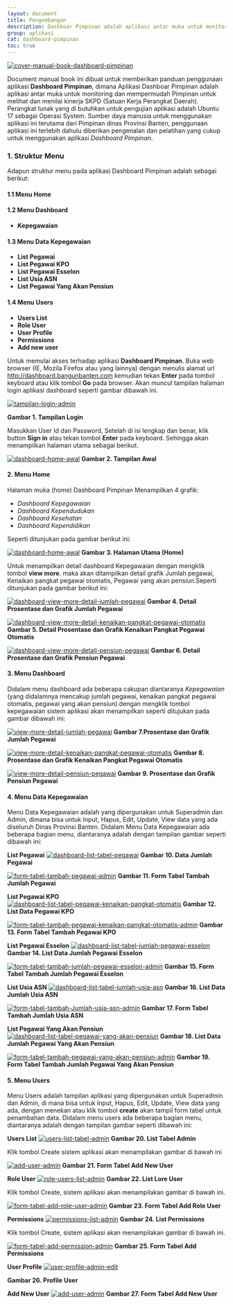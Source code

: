 ```yaml
---
layout: document
title: Pengembangan
description: Dashboar Pimpinan adalah aplikasi antar muka untuk monitoring dan mempermudah Pimpinan untuk melihat dan menilai kinerja SKPD (Satuan Kerja Perangkat Daerah).
group: aplikasi
cat: dashboard-pimpinan
toc: true
---
```


[![cover-manual-book-dashboard-pimpinan](/document/aplikasi/dashboard-pimpinan/images/pengembangan/cover-manual-book-dashboard-pimpinan.jpeg)](/document/aplikasi/dashboard-pimpinan/images/pengembangan/cover-manual-book-dashboard-pimpinan.jpeg)

Document manual book ini dibuat untuk memberikan panduan penggunaan aplikasi **Dashboard Pimpinan**, dimana Aplikasi Dashboar Pimpinan adalah aplikasi antar muka untuk monitoring dan mempermudah Pimpinan untuk melihat dan menilai kinerja SKPD (Satuan Kerja Perangkat Daerah). Perangkat lunak yang di butuhkan untuk pengujian aplikasi adalah Ubuntu 17 sebagai Operasi System. Sumber daya manusia untuk menggunakan aplikasi ini terutama dari Pimpinan dinas Provinsi Banten, penggunaan aplikasi ini terlebih dahulu diberikan pengenalan dan pelatihan yang cukup untuk menggunakan aplikasi *Dashboard Pimpinan*.

### 1. Struktur Menu
Adapun struktur menu pada aplikasi Dashboard Pimpinan adalah sebagai berikut:
#### 1.1 Menu Home

#### 1.2 Menu Dashboard
- **Kepegawaian**

#### 1.3 Menu Data Kepegawaian
- **List Pegawai**
- **List Pegawai KPO**
- **List Pegawai Esselon**
- **List Usia ASN**
- **List Pegawai Yang Akan Pensiun**

#### 1.4 **Menu Users**
- **Users List**
- **Role User**
- **User Profile**
- **Permissions**
- **Add new user**

Untuk memulai akses terhadap aplikasi **Dashboard Pimpinan**. Buka web browser (IE, Mozila Firefox atau yang lainnya) dengan menulis alamat url http://dashboard.bangunbanten.com kemudian tekan **Enter** pada tombol keyboard atau klik tombol **Go** pada browser. Akan muncul tampilan halaman login aplikasi dashboard seperti gambar dibawah ini.

[![tampilan-login-admin](/document/aplikasi/dashboard-pimpinan/images/pengembangan/tampilan-login-admin.png)](/document/aplikasi/dashboard-pimpinan/images/pengembangan/tampilan-login-admin.png)

**Gambar 1. Tampilan Login**

Masukkan User Id dan Password, Setelah di isi lengkap dan benar, klik button **Sign in** atau tekan tombol **Enter** pada keyboard. Sehingga akan menampilkan halaman utama sebagai berikut.

[![dashboard-home-awal](/document/aplikasi/dashboard-pimpinan/images/pengembangan/dashboard-home-awal.png)](/document/aplikasi/dashboard-pimpinan/images/pengembangan/dashboard-home-awal.png)
**Gambar 2. Tampilan Awal**

#### 2. Menu Home
Halaman muka (home) Dashboard Pimpinan Menampilkan 4 grafik:

- *Dashboard Kepegawaian*
- *Dashboard Kependudukan*
- *Dashboard Kesehatan*
- *Dashboard Kependidikan*

Seperti ditunjukan pada gambar berikut ini:

[![dashboard-home-awal](/document/aplikasi/dashboard-pimpinan/images/pengembangan/dashboard-home-awal.png)](/document/aplikasi/dashboard-pimpinan/images/pengembangan/dashboard-home-awal.png)
**Gambar 3. Halaman Utama (Home)**

Untuk menampilkan detail dashboard Kepegawaian dengan mengklik tombol **view more**.
maka akan ditampilkan detail grafik Jumlah pegawai, Kenaikan pangkat pegawai otomatis, Pegawai yang akan pensiun.Seperti ditunjukan pada gambar berikut ini:

[![dashboard-view-more-detail-jumlah-pegawai](/document/aplikasi/dashboard-pimpinan/images/pengembangan/view-more-detail-jumlah-pegawai.png)](/document/aplikasi/dashboard-pimpinan/images/pengembangan/view-more-detail-jumlah-pegawai.png)
**Gambar 4. Detail Prosentase dan Grafik Jumlah Pegawai**

[![dashboard-view-more-detail-kenaikan-pangkat-pegawai-otomatis](/document/aplikasi/dashboard-pimpinan/images/pengembangan/view-more-detail-kenaikan-pangkat-pegawai-otomatis.png)](/document/aplikasi/dashboard-pimpinan/images/pengembangan/view-more-detail-kenaikan-pangkat-pegawai-otomatis.png)
**Gambar 5. Detail Prosentase dan Grafik Kenaikan Pangkat Pegawai Otomatis**

[![dashboard-view-more-detail-pensiun-pegawai](/document/aplikasi/dashboard-pimpinan/images/pengembangan/view-more-detail-pensiun-pegawai.png)](/document/aplikasi/dashboard-pimpinan/images/pengembangan/view-more-detail-pensiun-pegawai.png)
**Gambar 6. Detail Prosentase dan Grafik Pensiun Pegawai**

#### 3. Menu Dashboard
Didalam menu dashboard ada beberapa cakupan diantaranya *Kepegawaian* (yang didalamnya mencakup jumlah pegawai, kenaikan pangkat pegawai otomatis, pegawai yang akan pensiun).dengan mengklik tombol kepegawaian sistem aplikasi akan menampilkan seperti ditujukan pada gambar dibawah ini:

[![view-more-detail-jumlah-pegawai](/document/aplikasi/dashboard-pimpinan/images/pengembangan/view-more-detail-jumlah-pegawai.png)](/document/aplikasi/dashboard-pimpinan/images/pengembangan/view-more-detail-jumlah-pegawai.png)
**Gambar 7.Prosentase dan Grafik Jumlah Pegawai**

[![view-more-detail-kenaikan-pangkat-pegawai-otomatis](/document/aplikasi/dashboard-pimpinan/images/pengembangan/view-more-detail-kenaikan-pangkat-pegawai-otomatis.png)](/document/aplikasi/dashboard-pimpinan/images/pengembangan/view-more-detail-kenaikan-pangkat-pegawai-otomatis.png)
**Gambar 8. Prosentase dan Grafik Kenaikan Pangkat Pegawai Otomatis**

[![view-more-detail-pensiun-pegawai](/document/aplikasi/dashboard-pimpinan/images/pengembangan/view-more-detail-pensiun-pegawai.png)](/document/aplikasi/dashboard-pimpinan/images/pengembangan/view-more-detail-pensiun-pegawai.png)
**Gambar 9. Prosentase dan Grafik Pensiun Pegawai**

#### 4. Menu Data Kepegawaian
Menu Data Kepegawaian adalah yang dipergunakan untuk Superadmin dan Admin, dimana bisa untuk Input, Hapus, Edit, Update, View data yang ada diseluruh Dinas Provinsi Banten. Didalam Menu Data Kepegawaian ada beberapa bagian menu, diantaranya adalah dengan tampilan gambar seperti dibawah ini:

**List Pegawai**
[![dashboard-list-tabel-pegawai](/document/aplikasi/dashboard-pimpinan/images/pengembangan/dashboard-list-tabel-pegawai.png)](/document/aplikasi/dashboard-pimpinan/images/pengembangan/dashboard-list-tabel-pegawai.png)
**Gambar 10. Data Jumlah Pegawai**

[![form-tabel-tambah-pegawai-admin](/document/aplikasi/dashboard-pimpinan/images/pengembangan/form-tabel-tambah-pegawai-admin.png)](/document/aplikasi/dashboard-pimpinan/images/pengembangan/form-tabel-tambah-pegawai-admin.png)
**Gambar 11. Form Tabel Tambah Jumlah Pegawai**

**List Pegawai KPO**
[![dashboard-list-tabel-pegawai-kenaikan-pangkat-otomatis](/document/aplikasi/dashboard-pimpinan/images/pengembangan/dashboard-list-tabel-pegawai-kenaikan-pangkat-otomatis.png)](/document/aplikasi/dashboard-pimpinan/images/pengembangan/dashboard-list-tabel-pegawai-kenaikan-pangkat-otomatis.png)
**Gambar 12. List Data Pegawai KPO**

[![form-tabel-tambah-pegawai-kenaikan-pangkat-otomatis-admin](/document/aplikasi/dashboard-pimpinan/images/pengembangan/form-tabel-tambah-pegawai-kenaikan-pangkat-otomatis-admin.png)](/document/aplikasi/dashboard-pimpinan/images/pengembangan/form-tabel-tambah-pegawai-kenaikan-pangkat-otomatis-admin)
**Gambar 13. Form Tabel Tambah Pegawai KPO**

**List Pegawai Esselon**
[![dashboard-list-tabel-jumlah-pegawai-esselon](/document/aplikasi/dashboard-pimpinan/images/pengembangan/dashboard-list-tabel-jumlah-pegawai-esselon.png)](/document/aplikasi/dashboard-pimpinan/images/pengembangan/dashboard-list-tabel-jumlah-pegawai-esselon.png)
**Gambar 14. List Data Jumlah Pegawai Esselon**

[![form-tabel-tambah-jumlah-pegawai-esselon-admin](/document/aplikasi/dashboard-pimpinan/images/pengembangan/form-tabel-tambah-jumlah-pegawai-esselon-admin.png)](/document/aplikasi/dashboard-pimpinan/images/pengembangan/form-tabel-tambah-jumlah-pegawai-esselon-admin.png)
**Gambar 15. Form Tabel Tambah Jumlah Pegawai Esselon**

**List Usia ASN**
[![dashboard-list-tabel-jumlah-usia-asn](/document/aplikasi/dashboard-pimpinan/images/pengembangan/dashboard-list-tabel-jumlah-usia-asn.png)](/document/aplikasi/dashboard-pimpinan/images/pengembangan/dashboard-list-tabel-jumlah-usia-asn.png)
**Gambar 16. List Data Jumlah Usia ASN**

[![form-tabel-tambah-Jumlah-usia-asn-admin](/document/aplikasi/dashboard-pimpinan/images/pengembangan/form-tabel-tambah-Jumlah-usia-asn-admin.png)](/document/aplikasi/dashboard-pimpinan/images/pengembangan/form-tabel-tambah-Jumlah-usia-asn-admin.png)
**Gambar 17. Form Tabel Tambah Jumlah Usia ASN**

**List Pegawai Yang Akan Pensiun**
[![dashboard-list-tabel-pegawai-yang-akan-pensiun](/document/aplikasi/dashboard-pimpinan/images/pengembangan/dashboard-list-tabel-pegawai-yang-akan-pensiun.png)](/document/aplikasi/dashboard-pimpinan/images/pengembangan/dashboard-list-tabel-pegawai-yang-akan-pensiun.png)
**Gambar 18. List Data Jumlah Pegawai Yang Akan Pensiun**

[![form-tabel-tambah-pegawai-yang-akan-pensiun-admin](/document/aplikasi/dashboard-pimpinan/images/pengembangan/form-tabel-tambah-pegawai-yang-akan-pensiun-admin.png)](/document/aplikasi/dashboard-pimpinan/images/pengembangan/form-tabel-tambah-pegawai-yang-akan-pensiun-admin.png)
**Gambar 19. Form Tabel Tambah Jumlah Pegawai Yang Akan Pensiun**

#### 5. Menu Users
Menu Users adalah tampilan aplikasi yang dipergunakan untuk Superadmin dan Admin, di mana bisa untuk Input, Hapus, Edit, Update, View data yang ada, dengan menekan atau klik tombol **create** akan tampil form tabel untuk penambahan data. Didalam menu users ada beberapa bagian menu, diantaranya adalah dengan tampilan gambar seperti dibawah ini:

**Users List**
[![users-list-tabel-admin](/document/aplikasi/dashboard-pimpinan/images/pengembangan/users-list-tabel-admin.png)](/document/aplikasi/dashboard-pimpinan/images/pengembangan/users-list-tabel-admin.png)
**Gambar 20. List Tabel Admin**

Klik tombol Create sistem aplikasi akan menampilakan gambar di bawah ini

[![add-user-admin](/document/aplikasi/dashboard-pimpinan/images/pengembangan/add-user-admin.png)](/document/aplikasi/dashboard-pimpinan/images/pengembangan/add-user-admin.png)
**Gambar 21. Form Tabel Add New User**

**Role User**
[![role-users-list-admin](/document/aplikasi/dashboard-pimpinan/images/pengembangan/role-users-list-admin.png)](/document/aplikasi/dashboard-pimpinan/images/pengembangan/role-users-list-admin.png)
**Gambar 22. List Lore User**

Klik tombol Create, sistem aplikasi akan menampilakan gambar di bawah ini.

[![form-tabel-add-role-user-admin](/document/aplikasi/dashboard-pimpinan/images/pengembangan/form-tabel-add-role-user-admin.png)](/document/aplikasi/dashboard-pimpinan/images/pengembangan/form-tabel-add-role-user-admin.png)
**Gambar 23. Form Tabel Add Role User**

**Permissions**
[![permissions-list-admin](/document/aplikasi/dashboard-pimpinan/images/pengembangan/permissions-list-admin.png)](/document/aplikasi/dashboard-pimpinan/images/pengembangan/permissions-list-admin.png)
**Gambar 24. List Permissions**

Klik tombol Create, sistem aplikasi akan menampilakan gambar di bawah ini.

[![form-tabel-add-permission-admin](/document/aplikasi/dashboard-pimpinan/images/pengembangan/form-tabel-add-permission-admin.png)](/document/aplikasi/dashboard-pimpinan/images/pengembangan/form-tabel-add-permission-admin.png)
**Gambar 25. Form Tabel Add Permissions**

**User Profile**
[![user-profile-admin-edit](/document/aplikasi/dashboard-pimpinan/images/pengembangan/user-profile-admin-edit.jpeg)](/document/aplikasi/dashboard-pimpinan/images/pengembangan/user-profile-admin-edit.jpeg)

**Gambar 26. Profile User**

**Add New User**
[![add-user-admin](/document/aplikasi/dashboard-pimpinan/images/pengembangan/add-user-admin.png)](/document/aplikasi/dashboard-pimpinan/images/pengembangan/add-user-admin.png)
**Gambar 27. Form Tabel Add New User**
